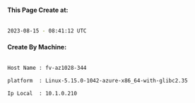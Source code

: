 
   
#### This Page Create at:

```bash

2023-08-15 - 08:41:12 UTC

```

#### Create By Machine:

```bash

Host Name : fv-az1028-344

platform  : Linux-5.15.0-1042-azure-x86_64-with-glibc2.35

Ip Local  : 10.1.0.210

```

